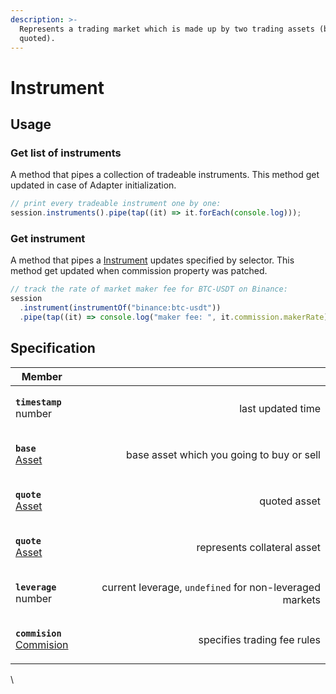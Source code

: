 ```yaml
---
description: >-
  Represents a trading market which is made up by two trading assets (base and
  quoted).
---
```


# Instrument

## Usage

### Get list of instruments <a href="#get-list-of-instruments" id="get-list-of-instruments"></a>

A method that pipes a collection of tradeable instruments. This method get updated in case of Adapter initialization.

```typescript
// print every tradeable instrument one by one:
session.instruments().pipe(tap((it) => it.forEach(console.log)));
```

### Get instrument <a href="#get-instrument" id="get-instrument"></a>

A method that pipes a [Instrument](https://developer.quantform.io/#instrument) updates specified by selector. This method get updated when commission property was patched.

```typescript
// track the rate of market maker fee for BTC-USDT on Binance:
session
  .instrument(instrumentOf("binance:btc-usdt"))
  .pipe(tap((it) => console.log("maker fee: ", it.commission.makerRate)));
```

## Specification

| Member                                                                                 |                                                         |
| -------------------------------------------------------------------------------------- | ------------------------------------------------------: |
| <p><strong><code>timestamp</code></strong><br>number</p>                               |                                       last updated time |
| <p><strong><code>base</code></strong><br><a href="../asset.md">Asset</a></p>           |               base asset which you going to buy or sell |
| <p><strong><code>quote</code></strong><br><a href="../asset.md">Asset</a></p>          |                                            quoted asset |
| <p><strong><code>quote</code></strong><br><a href="../asset.md">Asset</a></p>          |                             represents collateral asset |
| <p><strong><code>leverage</code></strong><br><strong><code></code></strong>number</p>  | current leverage, `undefined` for non-leveraged markets |
| <p><strong><code>commision</code></strong><br><a href="commision.md">Commision</a></p> |                             specifies trading fee rules |

\
